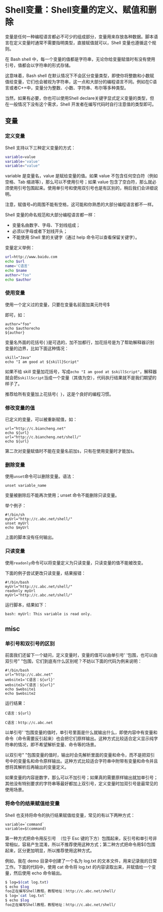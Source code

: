 # Shell变量：Shell变量的定义、赋值和删除



变量是任何一种编程语言都必不可少的组成部分，变量用来存放各种数据。脚本语言在定义变量时通常不需要指明类型，直接赋值就可以，Shell 变量也遵循这个规则。

在 Bash shell 中，每一个变量的值都是字符串，无论你给变量赋值时有没有使用引号，值都会以字符串的形式存储。

这意味着，Bash shell 在默认情况下不会区分变量类型，即使你将整数和小数赋值给变量，它们也会被视为字符串，这一点和大部分的编程语言不同。例如在C语言或者C++中，变量分为整数、小数、字符串、布尔等多种类型。

当然，如果有必要，你也可以使用Shell declare关键字显式定义变量的类型，但在一般情况下没有这个需求，Shell 开发者在编写代码时自行注意值的类型即可。

## 变量
### 定义变量

Shell 支持以下三种定义变量的方式：
``` bash
variable=value
variable='value'
variable="value"
```
variable 是变量名，value 是赋给变量的值。如果 value 不包含任何空白符（例如空格、Tab 缩进等），那么可以不使用引号；如果 value 包含了空白符，那么就必须使用引号包围起来。使用单引号和使用双引号也是有区别的，稍后我们会详细说明。

注意，赋值号`=`的周围不能有空格，这可能和你熟悉的大部分编程语言都不一样。

Shell 变量的命名规范和大部分编程语言都一样：

- 变量名由数字、字母、下划线组成；
- 必须以字母或者下划线开头；
- 不能使用 Shell 里的关键字（通过 help 命令可以查看保留关键字）。

变量定义举例：

``` bash
url=http://www.baidu.com
echo $url
name='C语言'
echo $name
author="foo"
echo $author
```

### 使用变量

使用一个定义过的变量，只要在变量名前面加美元符号$

即可，如：

```
author="foo"
echo $authorecho 
${author}
```

变量名外面的花括号{ }是可选的，加不加都行，加花括号是为了帮助解释器识别变量的边界，比如下面这种情况：

```
skill="Java"
echo "I am good at ${skill}Script"
```

如果不给 skill 变量加花括号，写成`echo "I am good at $skillScript"`，解释器就会把` $skillScript `当成一个变量（其值为空），代码执行结果就不是我们期望的样子了。

推荐给所有变量加上花括号`{ }`，这是个良好的编程习惯。

### 修改变量的值

已定义的变量，可以被重新赋值，如：

```
url="http://c.biancheng.net"
echo ${url}
url="http://c.biancheng.net/shell/"
echo ${url}
```

第二次对变量赋值时不能在变量名前加`$`，只有在使用变量时才能加`$`。


### 删除变量

使用`unset`命令可以删除变量。语法：

```
unset variable_name
```

变量被删除后不能再次使用；unset 命令不能删除只读变量。

举个例子：

```
#!/bin/sh
myUrl="http://c.abc.net/shell/"
unset myUrl
echo $myUrl
```

上面的脚本没有任何输出。

### 只读变量

使用`readonly`命令可以将变量定义为只读变量，只读变量的值不能被改变。

下面的例子尝试更改只读变量，结果报错：

```
#!/bin/bash
myUrl="http://c.abc.net/shell/"
readonly myUrl
myUrl="http://c.abc.net/shell/"
```

运行脚本，结果如下：

```
bash: myUrl: This variable is read only.
```

## misc
### 单引号和双引号的区别

前面我们还留下一个疑问，定义变量时，变量的值可以由单引号' '包围，也可以由双引号" "包围，它们到底有什么区别呢？不妨以下面的代码为例来说明：

```
#!/bin/bash
url="http://c.abc.net"
website1='C语言：${url}'
website2="C语言：${url}"
echo $website1
echo $website2
```

运行结果：
```
C语言：${url}

C语言：http://c.abc.net
```
以单引号' '包围变量的值时，单引号里面是什么就输出什么，即使内容中有变量和命令（命令需要反引起来）也会把它们原样输出。这种方式比较适合定义显示纯字符串的情况，即不希望解析变量、命令等的场景。

以双引号" "包围变量的值时，输出时会先解析里面的变量和命令，而不是把双引号中的变量名和命令原样输出。这种方式比较适合字符串中附带有变量和命令并且想将其解析后再输出的变量定义。

如果变量的内容是数字，那么可以不加引号；如果真的需要原样输出就加单引号；其他没有特别要求的字符串等最好都加上双引号，定义变量时加双引号是最常见的使用场景。

### 将命令的结果赋值给变量

Shell 也支持将命令的执行结果赋值给变量，常见的有以下两种方式：

```
variable=`command`
variable=$(command)
```

第一种方式把命令用反引号` `（位于 Esc 键的下方）包围起来，反引号和单引号非常相似，容易产生混淆，所以不推荐使用这种方式；第二种方式把命令用$()包围起来，区分更加明显，所以推荐使用这种方式。

例如，我在 demo 目录中创建了一个名为 log.txt 的文本文件，用来记录我的日常工作。下面的代码中，使用 cat 命令将 log.txt 的内容读取出来，并赋值给一个变量，然后使用 echo 命令输出。

``` bash
$ log=$(cat log.txt)
$ echo $log
foo正在编写Shell教程，教程地址：http://c.abc.net/shell/
$ log=`cat log.txt`
$ echo $log
foo正在编写Shell教程，教程地址：http://c.abc.net/shell/
```
